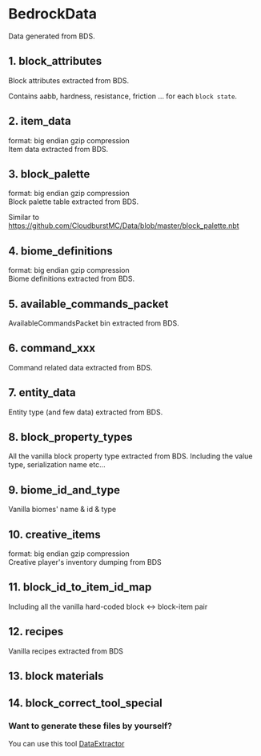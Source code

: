 # BedrockData
Data generated from BDS. 

## 1. block_attributes

Block attributes extracted from BDS.

Contains aabb, hardness, resistance, friction ... for each ```block state```.

## 2. item_data
format: big endian gzip compression  
Item data extracted from BDS.

## 3. block_palette
format: big endian gzip compression  
Block palette table extracted from BDS. 

Similar to https://github.com/CloudburstMC/Data/blob/master/block_palette.nbt

## 4. biome_definitions
format: big endian gzip compression  
Biome definitions extracted from BDS.

## 5. available_commands_packet

AvailableCommandsPacket bin extracted from BDS.

## 6. command_xxx

Command related data extracted from BDS.

## 7. entity_data

Entity type (and few data) extracted from BDS.

## 8. block_property_types

All the vanilla block property type extracted from BDS. Including the value type, serialization name etc...

## 9. biome_id_and_type

Vanilla biomes' name & id & type

## 10. creative_items
format: big endian gzip compression  
Creative player's inventory dumping from BDS

## 11. block_id_to_item_id_map

Including all the vanilla hard-coded block <-> block-item pair

## 12. recipes

Vanilla recipes extracted from BDS

## 13. block materials

## 14. block_correct_tool_special

### Want to generate these files by yourself?

You can use this tool [DataExtractor](https://github.com/AllayMC/DataExtractor)
